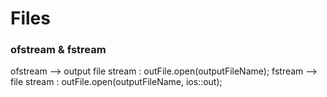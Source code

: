 # Files

### ofstream & fstream

ofstream --> output file stream   :  outFile.open(outputFileName);
fstream --> file stream   :  outFile.open(outputFileName, ios::out);

